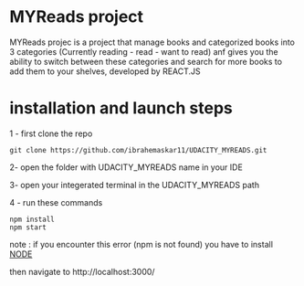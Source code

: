 # MYReads project
MYReads projec is a project that manage books and categorized books into 3 categories (Currently reading - read - want to read) anf gives you the ability to switch between these categories and search for more books to add them to your shelves, developed by REACT.JS


# installation and launch steps

1 - first clone the repo
```
git clone https://github.com/ibrahemaskar11/UDACITY_MYREADS.git
```
2- open the folder with UDACITY_MYREADS name in your IDE

3- open your integerated terminal in the UDACITY_MYREADS path

4 - run these commands
```
npm install
npm start
```

note : if you encounter this error (npm is not found) you have to install [NODE](https://nodejs.org/en/download/)

then navigate to http://localhost:3000/


